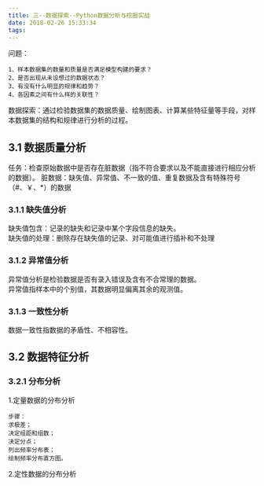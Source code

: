 ```yaml
---
title: 三--数据探索--Python数据分析与挖掘实战
date: 2018-02-26 15:33:34
tags:
---
```

问题：

	1、样本数据集的数量和质量是否满足模型构建的要求？
	2、是否出现从未设想过的数据状态？
	3、有没有什么明显的规律和趋势？
	4、各因素之间有什么样的关联性？
数据探索：通过检验数据集的数据质量、绘制图表、计算某些特征量等手段，对样本数据集的结构和规律进行分析的过程。
## 3.1 数据质量分析
任务：检查原始数据中是否存在脏数据（指不符合要求以及不能直接进行相应分析的数据）。
脏数据：缺失值、异常值、不一致的值、重复数据及含有特殊符号（#、￥、*）的数据
### 3.1.1 缺失值分析
缺失值包含：记录的缺失和记录中某个字段信息的缺失。  
缺失值的处理：删除存在缺失值的记录、对可能值进行插补和不处理
### 3.1.2 异常值分析
异常值分析是检验数据是否有录入错误及含有不合常理的数据。  
异常值指样本中的个别值，其数据明显偏离其余的观测值。
### 3.1.3 一致性分析
数据一致性指数据的矛盾性、不相容性。

## 3.2 数据特征分析
### 3.2.1 分布分析
1.定量数据的分布分析
	
	步骤：
	求极差；
	决定组距和组数；
	决定分点；
	列出频率分布表；
	绘制频率分布直方图。
2.定性数据的分布分析

